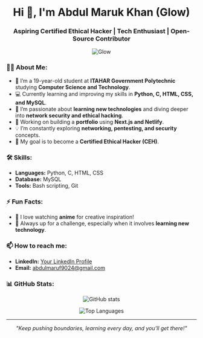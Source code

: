 <h1 align="center">Hi 👋, I'm Abdul Maruk Khan (Glow)</h1>
<h3 align="center">Aspiring Certified Ethical Hacker | Tech Enthusiast | Open-Source Contributor</h3>

<p align="center">
  <img src="https://komarev.com/ghpvc/?username=Glow&label=Profile%20views&color=brightgreen&style=flat" alt="Glow" />
</p>

### 👨‍💻 About Me:
- 🏫 I’m a 19-year-old student at **ITAHAR Government Polytechnic** studying **Computer Science and Technology**.
- 💻 Currently learning and improving my skills in **Python, C, HTML, CSS, and MySQL**.
- 🌱 I’m passionate about **learning new technologies** and diving deeper into **network security and ethical hacking**.
- 🔭 Working on building a **portfolio** using **Next.js and Netlify**.
- 💡 I’m constantly exploring **networking, pentesting, and security** concepts.
- 🎯 My goal is to become a **Certified Ethical Hacker (CEH)**.

### 🛠 Skills:
- **Languages:** Python, C, HTML, CSS
- **Database:** MySQL
- **Tools:** Bash scripting, Git

### ⚡ Fun Facts:
- 🎥 I love watching **anime** for creative inspiration!
- 🧠 Always up for a challenge, especially when it involves **learning new technology**.

### 📫 How to reach me:
- **LinkedIn:** [Your LinkedIn Profile](Soon...)
- **Email:** abdulmaruf9024@gmail.com

### 📊 GitHub Stats:
<p align="center">
  <img src="https://github-readme-stats.vercel.app/api?username=Glow&show_icons=true&theme=radical" alt="GitHub stats" />
</p>
<p align="center">
  <img src="https://github-readme-stats.vercel.app/api/top-langs/?username=Glow&layout=compact&theme=radical" alt="Top Languages" />
</p>

---

<p align="center">
  <i>"Keep pushing boundaries, learning every day, and you'll get there!"</i>
</p>
